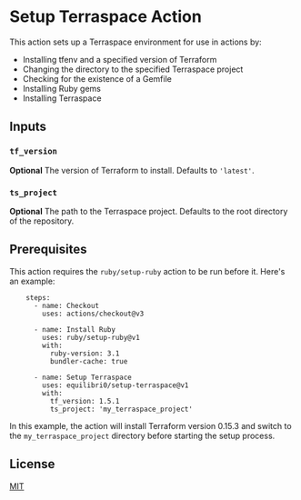 # Setup Terraspace Action

This action sets up a Terraspace environment for use in actions by:

- Installing tfenv and a specified version of Terraform
- Changing the directory to the specified Terraspace project
- Checking for the existence of a Gemfile
- Installing Ruby gems
- Installing Terraspace

## Inputs

### `tf_version`

**Optional** The version of Terraform to install. Defaults to `'latest'`.

### `ts_project`

**Optional** The path to the Terraspace project. Defaults to the root directory of the repository.

## Prerequisites

This action requires the `ruby/setup-ruby` action to be run before it. Here's an example:

```
    steps:
      - name: Checkout
        uses: actions/checkout@v3

      - name: Install Ruby
        uses: ruby/setup-ruby@v1
        with:
          ruby-version: 3.1
          bundler-cache: true

      - name: Setup Terraspace
        uses: equilibri0/setup-terraspace@v1
        with:
          tf_version: 1.5.1
          ts_project: 'my_terraspace_project'
```

In this example, the action will install Terraform version 0.15.3 and switch to the `my_terraspace_project` directory before starting the setup process.

## License

[MIT](LICENSE)
